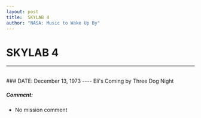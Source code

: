 ```yaml
---
layout: post
title:  SKYLAB 4
author: "NASA: Music to Wake Up By"
---
```


# SKYLAB 4
----
<br/>
### DATE: December 13, 1973
----
Eli's Coming by Three Dog Night

##### Comment:
* No mission comment
